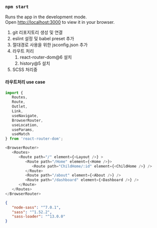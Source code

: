 
### `npm start`

Runs the app in the development mode.\
Open [http://localhost:3000](http://localhost:3000) to view it in your browser.

1. git 리포지토리 생성 및 연결
2. eslint 설정 및 babel preset 추가
3. 절대경로 사용을 위한 jsconfig.json 추가
4. 라우트 처리
   1. react-router-dom@6 설치
   2. history@5 설치
5. SCSS 처리중
   
#### 라우트처리 use case
```javascript
import {
   Routes,
   Route,
   Outlet,
   Link,
   useNavigate,
   BrowserRouter,
   useLocation,
   useParams,
   useMatch
} from 'react-router-dom';

<BrowserRouter>
   <Routes>
      <Route path="/" element={<Layout />} >
         <Route path="/Home" element={<Home />}>
            <Route path="ChildHome/:id" element={<ChildHome />} />
         </Route>
         <Route path="/about" element={<About />} />
         <Route path="/dashboard" element={<Dashboard />} />
      </Route>
   </Routes>
</BrowserRouter>

```

```json
{
   "node-sass": "^7.0.1",
   "sass": "^1.52.2",
   "sass-loader": "^13.0.0"
}
```
